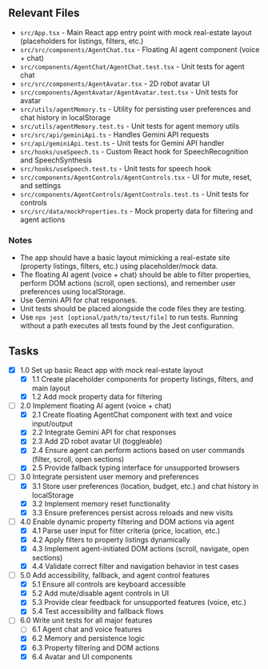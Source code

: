 ## Relevant Files

- `src/App.tsx` - Main React app entry point with mock real-estate layout (placeholders for listings, filters, etc.)
- `src/src/components/AgentChat.tsx` - Floating AI agent component (voice + chat)
- `src/components/AgentChat/AgentChat.test.tsx` - Unit tests for agent chat
- `src/src/components/AgentAvatar.tsx` - 2D robot avatar UI
- `src/components/AgentAvatar/AgentAvatar.test.tsx` - Unit tests for avatar
- `src/utils/agentMemory.ts` - Utility for persisting user preferences and chat history in localStorage
- `src/utils/agentMemory.test.ts` - Unit tests for agent memory utils
- `src/src/api/geminiApi.ts` - Handles Gemini API requests
- `src/api/geminiApi.test.ts` - Unit tests for Gemini API handler
- `src/hooks/useSpeech.ts` - Custom React hook for SpeechRecognition and SpeechSynthesis
- `src/hooks/useSpeech.test.ts` - Unit tests for speech hook
- `src/components/AgentControls/AgentControls.tsx` - UI for mute, reset, and settings
- `src/components/AgentControls/AgentControls.test.ts` - Unit tests for controls
- `src/src/data/mockProperties.ts` - Mock property data for filtering and agent actions

### Notes

- The app should have a basic layout mimicking a real-estate site (property listings, filters, etc.) using placeholder/mock data.
- The floating AI agent (voice + chat) should be able to filter properties, perform DOM actions (scroll, open sections), and remember user preferences using localStorage.
- Use Gemini API for chat responses.
- Unit tests should be placed alongside the code files they are testing.
- Use `npx jest [optional/path/to/test/file]` to run tests. Running without a path executes all tests found by the Jest configuration.

## Tasks

- [x] 1.0 Set up basic React app with mock real-estate layout
  - [x] 1.1 Create placeholder components for property listings, filters, and main layout
  - [x] 1.2 Add mock property data for filtering
- [ ] 2.0 Implement floating AI agent (voice + chat)
  - [x] 2.1 Create floating AgentChat component with text and voice input/output
  - [x] 2.2 Integrate Gemini API for chat responses
  - [x] 2.3 Add 2D robot avatar UI (toggleable)
  - [x] 2.4 Ensure agent can perform actions based on user commands (filter, scroll, open sections)
  - [x] 2.5 Provide fallback typing interface for unsupported browsers
- [ ] 3.0 Integrate persistent user memory and preferences
  - [x] 3.1 Store user preferences (location, budget, etc.) and chat history in localStorage
  - [x] 3.2 Implement memory reset functionality
  - [x] 3.3 Ensure preferences persist across reloads and new visits
- [ ] 4.0 Enable dynamic property filtering and DOM actions via agent
  - [x] 4.1 Parse user input for filter criteria (price, location, etc.)
  - [x] 4.2 Apply filters to property listings dynamically
  - [x] 4.3 Implement agent-initiated DOM actions (scroll, navigate, open sections)
  - [x] 4.4 Validate correct filter and navigation behavior in test cases
- [ ] 5.0 Add accessibility, fallback, and agent control features
  - [x] 5.1 Ensure all controls are keyboard accessible
  - [x] 5.2 Add mute/disable agent controls in UI
  - [x] 5.3 Provide clear feedback for unsupported features (voice, etc.)
  - [x] 5.4 Test accessibility and fallback flows
- [ ] 6.0 Write unit tests for all major features
  - [ ] 6.1 Agent chat and voice features
  - [x] 6.2 Memory and persistence logic
  - [x] 6.3 Property filtering and DOM actions
  - [x] 6.4 Avatar and UI components 